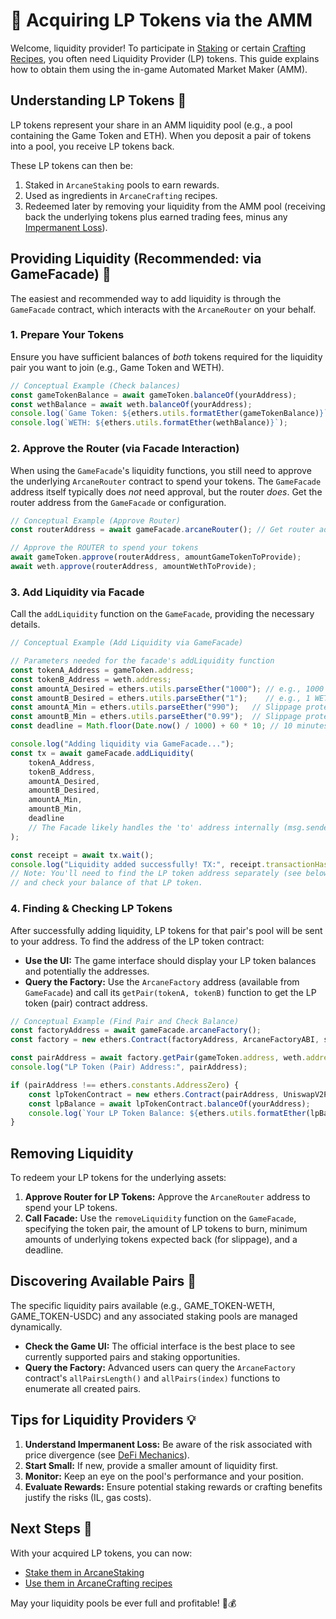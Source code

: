 # 💫 Acquiring LP Tokens via the AMM

Welcome, liquidity provider! To participate in [Staking](./defi-mechanics.md#arcanestaking-system-) or certain [Crafting Recipes](./defi-mechanics.md#arcanecrafting-system-), you often need Liquidity Provider (LP) tokens. This guide explains how to obtain them using the in-game Automated Market Maker (AMM).

## Understanding LP Tokens 🧠

LP tokens represent your share in an AMM liquidity pool (e.g., a pool containing the Game Token and ETH). When you deposit a pair of tokens into a pool, you receive LP tokens back.

These LP tokens can then be:

1.  Staked in `ArcaneStaking` pools to earn rewards.
2.  Used as ingredients in `ArcaneCrafting` recipes.
3.  Redeemed later by removing your liquidity from the AMM pool (receiving back the underlying tokens plus earned trading fees, minus any [Impermanent Loss](./defi-mechanics.md#risk-considerations-)).

## Providing Liquidity (Recommended: via GameFacade) 🔄

The easiest and recommended way to add liquidity is through the `GameFacade` contract, which interacts with the `ArcaneRouter` on your behalf.

### 1. Prepare Your Tokens

Ensure you have sufficient balances of *both* tokens required for the liquidity pair you want to join (e.g., Game Token and WETH).

```typescript
// Conceptual Example (Check balances)
const gameTokenBalance = await gameToken.balanceOf(yourAddress);
const wethBalance = await weth.balanceOf(yourAddress);
console.log(`Game Token: ${ethers.utils.formatEther(gameTokenBalance)}`);
console.log(`WETH: ${ethers.utils.formatEther(wethBalance)}`);
```

### 2. Approve the Router (via Facade Interaction)

When using the `GameFacade`'s liquidity functions, you still need to approve the underlying `ArcaneRouter` contract to spend your tokens. The `GameFacade` address itself typically does *not* need approval, but the router *does*. Get the router address from the `GameFacade` or configuration.

```typescript
// Conceptual Example (Approve Router)
const routerAddress = await gameFacade.arcaneRouter(); // Get router address

// Approve the ROUTER to spend your tokens
await gameToken.approve(routerAddress, amountGameTokenToProvide);
await weth.approve(routerAddress, amountWethToProvide);
```

### 3. Add Liquidity via Facade

Call the `addLiquidity` function on the `GameFacade`, providing the necessary details.

```typescript
// Conceptual Example (Add Liquidity via GameFacade)

// Parameters needed for the facade's addLiquidity function
const tokenA_Address = gameToken.address;
const tokenB_Address = weth.address;
const amountA_Desired = ethers.utils.parseEther("1000"); // e.g., 1000 Game Tokens
const amountB_Desired = ethers.utils.parseEther("1");    // e.g., 1 WETH
const amountA_Min = ethers.utils.parseEther("990");   // Slippage protection
const amountB_Min = ethers.utils.parseEther("0.99");  // Slippage protection
const deadline = Math.floor(Date.now() / 1000) + 60 * 10; // 10 minutes from now

console.log("Adding liquidity via GameFacade...");
const tx = await gameFacade.addLiquidity(
    tokenA_Address,
    tokenB_Address,
    amountA_Desired,
    amountB_Desired,
    amountA_Min,
    amountB_Min,
    deadline
    // The Facade likely handles the 'to' address internally (msg.sender)
);

const receipt = await tx.wait();
console.log("Liquidity added successfully! TX:", receipt.transactionHash);
// Note: You'll need to find the LP token address separately (see below)
// and check your balance of that LP token.
```

### 4. Finding & Checking LP Tokens

After successfully adding liquidity, LP tokens for that pair's pool will be sent to your address. To find the address of the LP token contract:

-   **Use the UI:** The game interface should display your LP token balances and potentially the addresses.
-   **Query the Factory:** Use the `ArcaneFactory` address (available from `GameFacade`) and call its `getPair(tokenA, tokenB)` function to get the LP token (pair) contract address.

```typescript
// Conceptual Example (Find Pair and Check Balance)
const factoryAddress = await gameFacade.arcaneFactory();
const factory = new ethers.Contract(factoryAddress, ArcaneFactoryABI, signer);

const pairAddress = await factory.getPair(gameToken.address, weth.address);
console.log("LP Token (Pair) Address:", pairAddress);

if (pairAddress !== ethers.constants.AddressZero) {
    const lpTokenContract = new ethers.Contract(pairAddress, UniswapV2PairABI, signer); // Use appropriate Pair ABI
    const lpBalance = await lpTokenContract.balanceOf(yourAddress);
    console.log(`Your LP Token Balance: ${ethers.utils.formatEther(lpBalance)}`);
}
```

## Removing Liquidity

To redeem your LP tokens for the underlying assets:

1.  **Approve Router for LP Tokens:** Approve the `ArcaneRouter` address to spend your LP tokens.
2.  **Call Facade:** Use the `removeLiquidity` function on the `GameFacade`, specifying the token pair, the amount of LP tokens to burn, minimum amounts of underlying tokens expected back (for slippage), and a deadline.

## Discovering Available Pairs 🏦

The specific liquidity pairs available (e.g., GAME_TOKEN-WETH, GAME_TOKEN-USDC) and any associated staking pools are managed dynamically.

-   **Check the Game UI:** The official interface is the best place to see currently supported pairs and staking opportunities.
-   **Query the Factory:** Advanced users can query the `ArcaneFactory` contract's `allPairsLength()` and `allPairs(index)` functions to enumerate all created pairs.

## Tips for Liquidity Providers 💡

1.  **Understand Impermanent Loss:** Be aware of the risk associated with price divergence (see [DeFi Mechanics](./defi-mechanics.md#risk-considerations-)).
2.  **Start Small:** If new, provide a smaller amount of liquidity first.
3.  **Monitor:** Keep an eye on the pool's performance and your position.
4.  **Evaluate Rewards:** Ensure potential staking rewards or crafting benefits justify the risks (IL, gas costs).

## Next Steps 👣

With your acquired LP tokens, you can now:

-   [Stake them in ArcaneStaking](./defi-mechanics.md#arcanestaking-system-)
-   [Use them in ArcaneCrafting recipes](./defi-mechanics.md#arcanecrafting-system-)

May your liquidity pools be ever full and profitable! 🌊💰 